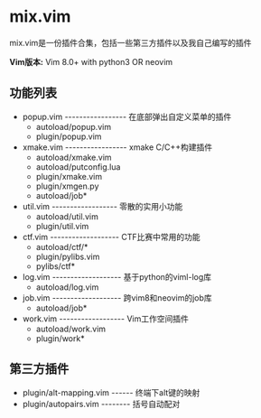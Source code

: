 
# mix.vim

mix.vim是一份插件合集，包括一些第三方插件以及我自己编写的插件

**Vim版本:** Vim 8.0+ with python3 OR neovim

## 功能列表
* popup.vim ----------------- 在底部弹出自定义菜单的插件
  * autoload/popup.vim
  * plugin/popup.vim
* xmake.vim ----------------- xmake C/C++构建插件
  * autoload/xmake.vim
  * autoload/putconfig.lua
  * plugin/xmake.vim
  * plugin/xmgen.py
  * autoload/job*
* util.vim ------------------ 零散的实用小功能
  * autoload/util.vim
  * plugin/util.vim
* ctf.vim ------------------- CTF比赛中常用的功能
  * autoload/ctf/*
  * plugin/pylibs.vim
  * pylibs/ctf*
* log.vim ------------------- 基于python的viml-log库
  * autoload/log.vim
* job.vim ------------------- 跨vim8和neovim的job库
  * autoload/job*
* work.vim ------------------ Vim工作空间插件
  * autoload/work.vim
  * plugin/work*

## 第三方插件
* plugin/alt-mapping.vim ------ 终端下alt键的映射
* plugin/autopairs.vim -------- 括号自动配对
